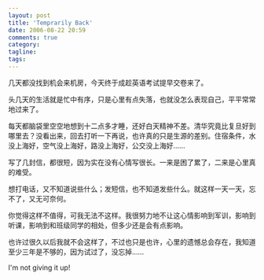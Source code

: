```yaml
---
layout: post
title: 'Temprarily Back'
date: 2006-08-22 20:59
comments: true
category: 
tagline: 
tags:
---
```

    

几天都没找到机会来机房，今天终于成趁英语考试提早交卷来了。

头几天的生活就是忙中有序，只是心里有点失落，也就没怎么表现自己，平平常常地过来了。

每天都脑袋里空空地想到十二点多才睡，还好白天精神不差。清华究竟比复旦好到哪里去？没看出来，回去打听一下再说，也许真的只是生源的差别。住宿条件，水没上海好，空气没上海好，路没上海好，公交没上海好……

写了几封信，都很短，因为实在没有心情写很长。一来是困了累了，二来是心里真的难受。

想打电话，又不知道说些什么；发短信，也不知道发些什么。就这样一天一天，忘不了，又无可奈何。

你觉得这样不值得，可我无法不这样。我很努力地不让这心情影响到军训，影响到听课，影响到和班级同学的相处，但多少还是会有点影响。

也许过很久以后我就不会这样了，不过也只是也许，心里的遗憾总会存在，我知道至少三年是不够的，因为试过了，没忘掉……

I'm not giving it up!
